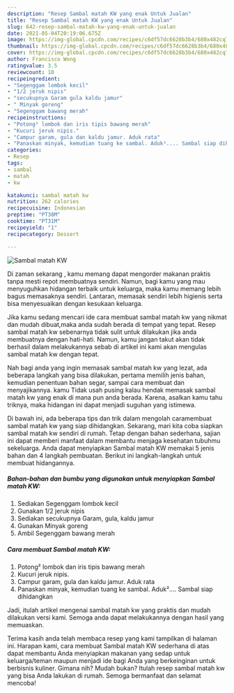 ```yaml
---
description: "Resep Sambal matah KW yang enak Untuk Jualan"
title: "Resep Sambal matah KW yang enak Untuk Jualan"
slug: 642-resep-sambal-matah-kw-yang-enak-untuk-jualan
date: 2021-05-04T20:19:06.675Z
image: https://img-global.cpcdn.com/recipes/c6df57dc6628b3b4/680x482cq70/sambal-matah-kw-foto-resep-utama.jpg
thumbnail: https://img-global.cpcdn.com/recipes/c6df57dc6628b3b4/680x482cq70/sambal-matah-kw-foto-resep-utama.jpg
cover: https://img-global.cpcdn.com/recipes/c6df57dc6628b3b4/680x482cq70/sambal-matah-kw-foto-resep-utama.jpg
author: Francisco Wong
ratingvalue: 3.5
reviewcount: 10
recipeingredient:
- "Segenggam lombok kecil"
- "1/2 jeruk nipis"
- "secukupnya Garam gula kaldu jamur"
- " Minyak goreng"
- "Segenggam bawang merah"
recipeinstructions:
- "Potong² lombok dan iris tipis bawang merah"
- "Kucuri jeruk nipis."
- "Campur garam, gula dan kaldu jamur. Aduk rata"
- "Panaskan minyak, kemudian tuang ke sambal. Aduk².... Sambal siap dihidangkan"
categories:
- Resep
tags:
- sambal
- matah
- kw

katakunci: sambal matah kw 
nutrition: 262 calories
recipecuisine: Indonesian
preptime: "PT38M"
cooktime: "PT31M"
recipeyield: "1"
recipecategory: Dessert

---
```



![Sambal matah KW](https://img-global.cpcdn.com/recipes/c6df57dc6628b3b4/680x482cq70/sambal-matah-kw-foto-resep-utama.jpg)

Di zaman  sekarang , kamu memang dapat mengorder makanan praktis tanpa mesti repot membuatnya sendiri. Namun, bagi kamu yang mau menyuguhkan hidangan terbaik untuk keluarga, maka kamu memang lebih bagus memasaknya sendiri. Lantaran, memasak sendiri lebih higienis serta bisa menyesuaikan dengan kesukaan keluarga.

Jika kamu sedang mencari ide cara membuat sambal matah kw yang nikmat dan mudah dibuat,maka anda sudah berada di tempat yang tepat. Resep sambal matah kw  sebenarnya tidak sulit untuk dilakukan jika anda membuatnya dengan hati-hati. Namun, kamu jangan takut akan tidak berhasil dalam melakukannya 
sebab di artikel ini kami akan mengulas sambal matah kw dengan tepat.  



Nah bagi anda yang ingin memasak sambal matah kw yang lezat, ada beberapa langkah yang bisa dilakukan, pertama memilih jenis bahan, kemudian penentuan bahan segar, sampai cara membuat dan menyajikannya. kamu Tidak usah pusing kalau hendak memasak sambal matah kw yang enak di mana pun anda berada. Karena, asalkan kamu  tahu triknya, maka hidangan ini dapat menjadi suguhan yang istimewa.

Di bawah ini, ada beberapa tips dan trik dalam mengolah caramembuat sambal matah kw yang siap dihidangkan. Sekarang, mari kita coba siapkan sambal matah kw sendiri di rumah. Tetap dengan bahan sederhana, sajian ini dapat memberi manfaat dalam membantu menjaga kesehatan tubuhmu sekeluarga. Anda dapat menyiapkan Sambal matah KW memakai 5 jenis bahan dan 4 langkah pembuatan. Berikut ini langkah-langkah untuk membuat hidangannya.

<!--inarticleads1-->

##### Bahan-bahan dan bumbu yang digunakan untuk menyiapkan Sambal matah KW:

1. Sediakan Segenggam lombok kecil
1. Gunakan 1/2 jeruk nipis
1. Sediakan secukupnya Garam, gula, kaldu jamur
1. Gunakan  Minyak goreng
1. Ambil Segenggam bawang merah




<!--inarticleads2-->

##### Cara membuat Sambal matah KW:

1. Potong² lombok dan iris tipis bawang merah
1. Kucuri jeruk nipis.
1. Campur garam, gula dan kaldu jamur. Aduk rata
1. Panaskan minyak, kemudian tuang ke sambal. Aduk².... Sambal siap dihidangkan




Jadi, itulah artikel mengenai  sambal matah kw  yang praktis dan mudah dilakukan versi kami. Semoga anda dapat melakukannya dengan hasil yang memuaskan. 

Terima kasih anda telah membaca resep yang kami tampilkan di halaman ini. Harapan kami, cara membuat  Sambal matah KW sederhana di atas dapat membantu Anda menyiapkan makanan yang sedap untuk keluarga/teman maupun menjadi ide bagi Anda yang berkeinginan untuk berbisnis kuliner. Gimana nih? Mudah bukan? Itulah resep sambal matah kw yang bisa Anda lakukan di rumah. Semoga bermanfaat dan selamat mencoba!

